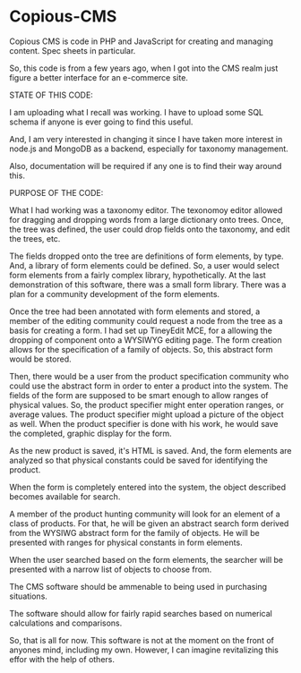 Copious-CMS
===========

Copious CMS is code in PHP and JavaScript for creating and managing content. Spec sheets in particular.



So, this code is from a few years ago, when I got into the CMS realm just figure a better interface for an e-commerce site.

STATE OF THIS CODE: 

I am uploading what I recall was working. 
I have to upload some SQL schema if anyone is ever going to find this useful. 

And, I am very interested in changing it since I have taken more interest in node.js and MongoDB as a backend, especially
for taxonomy management.

Also, documentation will be required if any one is to find their way around this.

PURPOSE OF THE CODE:

What I had working was a taxonomy editor. The texonomoy editor allowed for dragging and dropping words from a large 
dictionary onto trees. Once, the tree was defined, the user could drop fields onto the taxonomy, and edit the trees, etc.

The fields dropped onto the tree are definitions of form elements, by type. And, a library of form elements could be 
defined. So, a user would select form elements from a fairly complex library, hypothetically. At the last demonstration
of this software, there was a small form library. There was a plan for a community development of the form elements.

Once the tree had been annotated with form elements and stored, a member of the editing community could request a node
from the tree as a basis for creating a form. I had set up TineyEdit MCE, for a allowing the dropping of component onto 
a WYSIWYG editing page. The form creation allows for the specification of a family of objects. So, this abstract form would be stored.

Then, there would be a user from the product specification community who could use the abstract form 
in order to enter a product into the system. The fields of the form are supposed to be smart enough to 
allow ranges of physical values. So, the product specifier might enter operation ranges, or average values.
The product specifier might upload a picture of the object as well.  When the product specifier is done with his work,
he would save the completed, graphic display for the form.

As the new product is saved, it's HTML is saved. And, the form elements are analyzed so that physical constants could be 
saved for identifying the product.

When the form is completely entered into the system, the object described becomes available for search.

A member of the product hunting community will look for an element of a class of products. 
For that, he will be given an abstract search form derived from the WYSIWG abstract form for the family of objects.
He will be presented with ranges for physical constants in form elements.

When the user searched based on the form elements, the searcher will be presented with a narrow list of objects to choose from.

The CMS software should be ammenable to being used in purchasing situations.

The software should allow for fairly rapid searches based on numerical calculations and comparisons.


So, that is all for now. This software is not at the moment on the front of anyones mind, including my own.
However, I can imagine revitalizing this effor with the help of others.




















